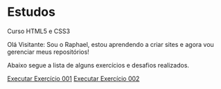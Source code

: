 # Estudos
 Curso HTML5 e CSS3

Olá Visitante: 
Sou o Raphael, estou aprendendo a criar sites e agora vou gerenciar meus repositórios!

Abaixo segue a lista de alguns exercícios e desafios realizados.

<a href="https://raphael-dev1988.github.io/HTML-e-CSS/exercicios/001/001/index.html">Executar Exercício 001</a>
<a href="https://raphael-dev1988.github.io/HTML-e-CSS/exercicios/002/index.html">Executar Exercício 002</a>